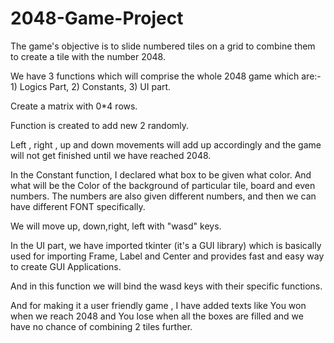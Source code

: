 # 2048-Game-Project
The game's objective is to slide numbered tiles on a grid to combine them to create a tile with the number 2048. 

We have 3 functions which will comprise the whole 2048 game which are:- 1) Logics Part, 2) Constants, 3) UI part. 

Create a matrix with 0*4 rows.

Function is created to add new 2 randomly.

Left , right , up and down movements will add up accordingly and the game will not get finished until we have reached 2048.

In the Constant function, I declared what box to be given what color. And what will be the Color of the background of particular tile, board and even numbers. The numbers are also given different numbers, and then we can have different FONT specifically.

We will move up, down,right, left with "wasd" keys.

In the UI part, we have imported tkinter (it's a GUI library) which is basically used for importing Frame, Label and Center and provides fast and easy way to create GUI Applications.

And in this function we will bind the wasd keys with their specific functions.

And for making it a user friendly game , I have added texts like You won when we reach 2048 and You lose when all the boxes are filled and we have no chance of combining 2 tiles further.
